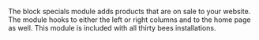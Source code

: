 The block specials module adds products that are on sale to your website. The module hooks to either the left or right columns and to the home page as well. This module is included with all thirty bees installations.